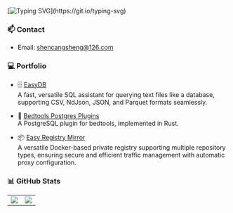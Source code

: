 [![Typing SVG](https://readme-typing-svg.demolab.com?font=Fira+Code&pause=1000&vCenter=true&width=435&lines=Hey%F0%9F%91%8B%2C+I'm+Cangsheng.;An+Open+Source+Contributor.)](https://git.io/typing-svg)

### 📫 Contact

- Email: shencangsheng@126.com

### 💻 Portfolio

- 🗄️ [EasyDB](https://github.com/shencangsheng/easy_db)  
  A fast, versatile SQL assistant for querying text files like a database, supporting CSV, NdJson, JSON, and Parquet formats seamlessly.

- 🔌 [Bedtools Postgres Plugins](https://github.com/shencangsheng/pg_bedtools_rs)  
  A PostgreSQL plugin for bedtools, implemented in Rust.

- 📦 [Easy Registry Mirror](https://github.com/shencangsheng/easy-registry-mirror)  
  A versatile Docker-based private registry supporting multiple repository types, ensuring secure and efficient traffic management with automatic proxy configuration.

### 📊 GitHub Stats

<table>
  <tbody>
    <tr>
      <td>
        <picture>
          <source media="(prefers-color-scheme: dark)" srcset="https://github-readme-stats.vercel.app/api?username=shencangsheng&theme=vue-dark&show_icons=true&hide_border=true">
          <source media="(prefers-color-scheme: light)" srcset="https://github-readme-stats.vercel.app/api?username=shencangsheng&theme=vue&show_icons=true&hide_border=true">
          <img src="https://github-readme-stats.vercel.app/api?username=shencangsheng&theme=vue&show_icons=true&hide_border=true">
        </picture>
      </td>
      <td>
        <picture>
          <source media="(prefers-color-scheme: dark)" srcset="https://github-readme-stats.vercel.app/api/top-langs/?username=shencangsheng&theme=vue-dark&layout=compact&hide_border=true">
          <source media="(prefers-color-scheme: light)" srcset="https://github-readme-stats.vercel.app/api/top-langs/?username=shencangsheng&theme=vue&layout=compact&hide_border=true">
          <img src="https://github-readme-stats.vercel.app/api/top-langs/?username=shencangsheng&theme=vue&layout=compact&hide_border=true">
        </picture>
      </td>
    </tr>
  </tbody>
</table>
